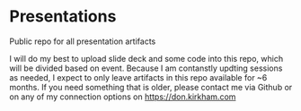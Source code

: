 # Presentations
Public repo for all presentation artifacts

I will do my best to upload slide deck and some code into this repo, which will be divided based on event. Because I am contanstly updting sessions as needed, I expect to only leave artifacts in this repo available for ~6 months. If you need something that is older, please contact me via Github or on any of my connection options on https://don.kirkham.com
